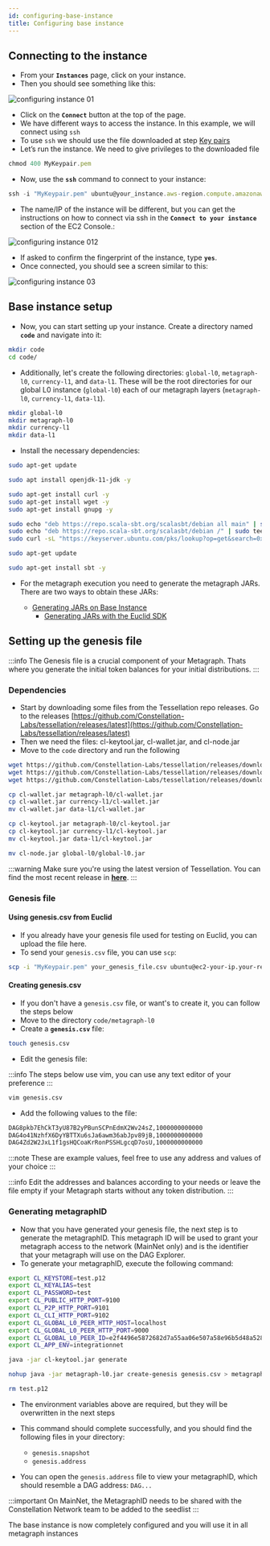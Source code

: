 ```yaml
---
id: configuring-base-instance
title: Configuring base instance
---
```


## Connecting to the instance

- From your **`Instances`** page, click on your instance.
- Then you should see something like this:

![configuring instance 01](/img/sdk/configuring-base-image-01.png)

- Click on the **`Connect`** button at the top of the page.
- We have different ways to access the instance. In this example, we will connect using `ssh`
- To use `ssh` we should use the file downloaded at step [Key pairs](/sdk/guides/setup-a-metagraph/key-pairs)
- Let’s run the instance. We need to give privileges to the downloaded file

```jsx
chmod 400 MyKeypair.pem
```

- Now, use the **`ssh`** command to connect to your instance:

```jsx
ssh -i "MyKeypair.pem" ubuntu@your_instance.aws-region.compute.amazonaws.com
```

- The name/IP of the instance will be different, but you can get the instructions on how to connect via ssh in the **`Connect to your instance`** section of the EC2 Console.:

![configuring instance 012](/img/sdk/configuring-base-image-02.png)

- If asked to confirm the fingerprint of the instance, type **`yes`**.
- Once connected, you should see a screen similar to this:

![configuring instance 03](/img/sdk/configuring-base-image-03.png)

## Base instance setup

- Now, you can start setting up your instance. Create a directory named **`code`** and navigate into it:

```bash
mkdir code
cd code/
```

- Additionally, let's create the following directories: `global-l0`, `metagraph-l0`, `currency-l1`, and `data-l1`. These will be the root directories for our global L0 instance (`global-l0`) each of our metagraph layers (`metagraph-l0`, `currency-l1`, `data-l1`).

```bash
mkdir global-l0
mkdir metagraph-l0
mkdir currency-l1
mkdir data-l1
```

- Install the necessary dependencies:

```bash
sudo apt-get update
```

```bash
sudo apt install openjdk-11-jdk -y
```

```bash
sudo apt-get install curl -y
sudo apt-get install wget -y
sudo apt-get install gnupg -y
```

```bash
sudo echo "deb https://repo.scala-sbt.org/scalasbt/debian all main" | sudo tee /etc/apt/sources.list.d/sbt.list
sudo echo "deb https://repo.scala-sbt.org/scalasbt/debian /" | sudo tee /etc/apt/sources.list.d/sbt_old.list
sudo curl -sL "https://keyserver.ubuntu.com/pks/lookup?op=get&search=0x2EE0EA64E40A89B84B2DF73499E82A75642AC823" | sudo apt-key add
```

```bash
sudo apt-get update
```

```bash
sudo apt-get install sbt -y
```

- For the metagraph execution you need to generate the metagraph JARs. There are two ways to obtain these JARs: 

  - [Generating JARs on Base Instance](/sdk/guides/setup-a-metagraph/base-instance/generating-metagraph-jars)
	-	[Generating JARs with the Euclid SDK](/sdk/guides/setup-a-metagraph/base-instance/using-jars-from-euclid)
  

## Setting up the genesis file

:::info
The Genesis file is a crucial component of your Metagraph. Thats where you generate the initial token balances for your initial distributions.
:::

### Dependencies
- Start by downloading some files from the Tessellation repo releases. Go to the releases [https://github.com/Constellation-Labs/tessellation/releases/latest](https://github.com/Constellation-Labs/tessellation/releases/latest)
- Then we need the files: cl-keytool.jar, cl-wallet.jar, and cl-node.jar
- Move to the `code` directory and run the following
 
```bash
wget https://github.com/Constellation-Labs/tessellation/releases/download/v2.2.0/cl-node.jar
wget https://github.com/Constellation-Labs/tessellation/releases/download/v2.2.0/cl-wallet.jar
wget https://github.com/Constellation-Labs/tessellation/releases/download/v2.2.0/cl-keytool.jar

cp cl-wallet.jar metagraph-l0/cl-wallet.jar
cp cl-wallet.jar currency-l1/cl-wallet.jar
mv cl-wallet.jar data-l1/cl-wallet.jar

cp cl-keytool.jar metagraph-l0/cl-keytool.jar
cp cl-keytool.jar currency-l1/cl-keytool.jar
mv cl-keytool.jar data-l1/cl-keytool.jar

mv cl-node.jar global-l0/global-l0.jar
```

:::warning 
Make sure you're using the latest version of Tessellation. You can find the most recent release in [**here**](https://github.com/Constellation-Labs/tessellation/releases).
:::

### Genesis file
#### Using genesis.csv from Euclid
- If you already have your genesis file used for testing on Euclid, you can upload the file here.
- To send your `genesis.csv` file, you can use `scp`:
```bash
scp -i "MyKeypair.pem" your_genesis_file.csv ubuntu@ec2-your-ip.your-region.compute.amazonaws.com:code/metagraph-l0/genesis.csv
```

#### Creating genesis.csv
- If you don't have a `genesis.csv` file, or want's to create it, you can follow the steps below
- Move to the directory `code/metagraph-l0` 
- Create a **`genesis.csv`** file:

```bash
touch genesis.csv
```

- Edit the genesis file:

:::info
The steps below use vim, you can use any text editor of your preference
:::

```bash
vim genesis.csv
```

- Add the following values to the file: 

```bash
DAG8pkb7EhCkT3yU87B2yPBunSCPnEdmX2Wv24sZ,1000000000000
DAG4o41NzhfX6DyYBTTXu6sJa6awm36abJpv89jB,1000000000000
DAG4Zd2W2JxL1f1gsHQCoaKrRonPSSHLgcqD7osU,1000000000000
```
:::note
These are example values, feel free to use any address and values of your choice
:::

:::info
Edit the addresses and balances according to your needs or leave the file empty if your Metagraph starts without any token distribution.
:::

### Generating metagraphID

- Now that you have generated your genesis file, the next step is to generate the metagraphID. This metagraph ID will be used to grant your metagraph access to the network (MainNet only) and is the identifier that your metagraph will use on the DAG Explorer. 
- To generate your metagraphID, execute the following command:
```bash
export CL_KEYSTORE=test.p12
export CL_KEYALIAS=test
export CL_PASSWORD=test
export CL_PUBLIC_HTTP_PORT=9100
export CL_P2P_HTTP_PORT=9101
export CL_CLI_HTTP_PORT=9102
export CL_GLOBAL_L0_PEER_HTTP_HOST=localhost
export CL_GLOBAL_L0_PEER_HTTP_PORT=9000
export CL_GLOBAL_L0_PEER_ID=e2f4496e5872682d7a55aa06e507a58e96b5d48a5286bfdff7ed780fa464d9e789b2760ecd840f4cb3ee6e1c1d81b2ee844c88dbebf149b1084b7313eb680714
export CL_APP_ENV=integrationnet

java -jar cl-keytool.jar generate

nohup java -jar metagraph-l0.jar create-genesis genesis.csv > metagraph-l0.log 2>&1 &

rm test.p12
```
- The environment variables above are required, but they will be overwritten in the next steps
 
- This command should complete successfully, and you should find the following files in your directory:
  - `genesis.snapshot`
  - `genesis.address`

- You can open the `genesis.address` file to view your metagraphID, which should resemble a DAG address: `DAG...`

:::important
On MainNet, the MetagraphID needs to be shared with the Constellation Network team to be added to the seedlist
:::

The base instance is now completely configured and you will use it in all metagraph instances